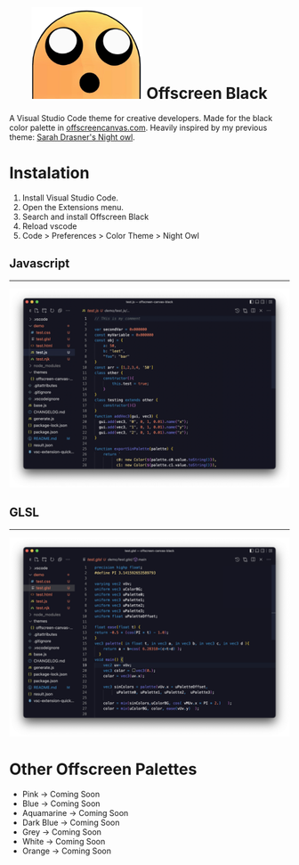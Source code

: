 <h1 align="center">
  <br>
    <img src="https://raw.githubusercontent.com/Anemolo/offscreen-black/main/logo.png?token=GHSAT0AAAAAABZB3CN2IYOJOWW4SDD4LCOYY2Q2G3Q" alt="logo" width="200">
  Offscreen Black
  <br>
</h1>

A Visual Studio Code theme for creative developers. Made for the black color palette in [offscreencanvas.com](https://offscreencanvas.com/). Heavily inspired by my previous theme: [Sarah Drasner's Night owl](https://github.com/sdras/night-owl-vscode-theme).

# Instalation 
1. Install Visual Studio Code.
2. Open the Extensions menu.
3. Search and install Offscreen Black
4. Reload vscode
5. Code > Preferences > Color Theme > Night Owl

## Javascript
---
![Offscreen Black for Javascript](./theme-javascript.png)
## GLSL
---
![Offscreen Black for GLSL](./theme-glsl.png)

# Other Offscreen Palettes

- Pink -> Coming Soon
- Blue -> Coming Soon
- Aquamarine -> Coming Soon
- Dark Blue -> Coming Soon
- Grey -> Coming Soon
- White -> Coming Soon
- Orange -> Coming Soon


